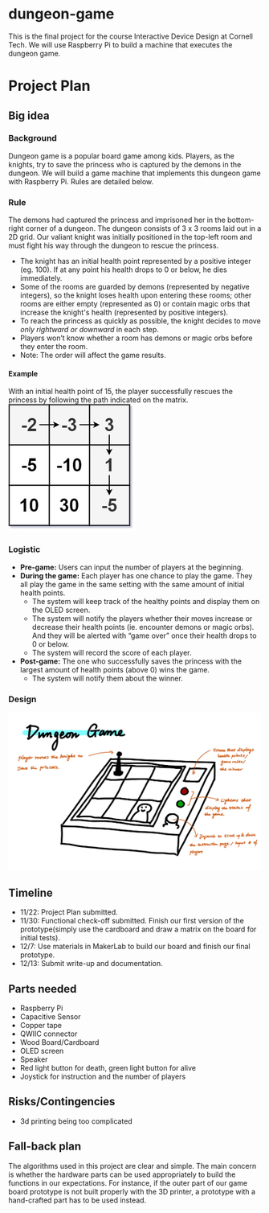 # dungeon-game
This is the final project for the course Interactive Device Design at Cornell Tech. We will use Raspberry Pi to build a machine that executes the dungeon game.

# Project Plan
## Big idea
### Background
Dungeon game is a popular board game among kids. Players, as the knights, try to save the princess who is captured by the demons in the dungeon. We will build a game machine that implements this dungeon game with Raspberry Pi. Rules are detailed below. 

### Rule
The demons had captured the princess and imprisoned her in the bottom-right corner of a dungeon. The dungeon consists of 3 x 3 rooms laid out in a 2D grid. Our valiant knight was initially positioned in the top-left room and must fight his way through the dungeon to rescue the princess.
* The knight has an initial health point represented by a positive integer (eg. 100). If at any point his health drops to 0 or below, he dies immediately.
* Some of the rooms are guarded by demons (represented by negative integers), so the knight loses health upon entering these rooms; other rooms are either empty (represented as 0) or contain magic orbs that increase the knight's health (represented by positive integers).
* To reach the princess as quickly as possible, the knight decides to move *only rightward or downward* in each step.
* Players won’t know whether a room has demons or magic orbs before they enter the room. 
* Note: The order will affect the game results. 

#### Example
With an initial health point of 15, the player successfully rescues the princess by following the path indicated on the matrix.  
![example-dungeon-grid](https://github.com/ryleeliyixuan/dungeon-game/blob/main/img/dungeon-grid-1.jpeg)

### Logistic
* __Pre-game:__ Users can input the number of players at the beginning. 
* __During the game:__ Each player has one chance to play the game. They all play the game in the same setting with the same amount of initial health points. 
  * The system will keep track of the healthy points and display them on the OLED screen. 
  * The system will notify the players whether their moves increase or decrease their health points (ie. encounter demons or magic orbs). And they will be alerted with “game over” once their health drops to 0 or below.
  * The system will record the score of each player.  
* __Post-game:__ The one who successfully saves the princess with the largest amount of health points (above 0) wins the game. 
  * The system will notify them about the winner.

### Design
![project-plan-desing](https://github.com/ryleeliyixuan/dungeon-game/blob/main/img/project-plan-design.jpg)

## Timeline
* 11/22: Project Plan submitted.
* 11/30: Functional check-off submitted. Finish our first version of the prototype(simply use the cardboard and draw a matrix on the board for initial tests).
* 12/7: Use materials in MakerLab to build our board and finish our final prototype.
* 12/13: Submit write-up and documentation.


## Parts needed
* Raspberry Pi
* Capacitive Sensor
* Copper tape
* QWIIC connector
* Wood Board/Cardboard
* OLED screen
* Speaker
* Red light button for death, green light button for alive
* Joystick for instruction and the number of players

## Risks/Contingencies
* 3d printing being too complicated

## Fall-back plan
The algorithms used in this project are clear and simple. The main concern is whether the hardware parts can be used appropriately to build the functions in our expectations. For instance, if the outer part of our game board prototype is not built properly with the 3D printer, a prototype with a hand-crafted part has to be used instead. 



